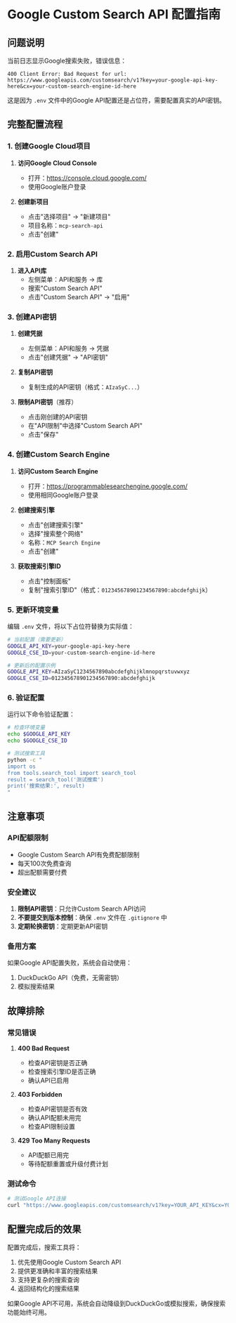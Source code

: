# Google Custom Search API 配置指南

## 问题说明
当前日志显示Google搜索失败，错误信息：
```
400 Client Error: Bad Request for url: https://www.googleapis.com/customsearch/v1?key=your-google-api-key-here&cx=your-custom-search-engine-id-here
```

这是因为 `.env` 文件中的Google API配置还是占位符，需要配置真实的API密钥。

## 完整配置流程

### 1. 创建Google Cloud项目

1. **访问Google Cloud Console**
   - 打开：https://console.cloud.google.com/
   - 使用Google账户登录

2. **创建新项目**
   - 点击"选择项目" → "新建项目"
   - 项目名称：`mcp-search-api`
   - 点击"创建"

### 2. 启用Custom Search API

1. **进入API库**
   - 左侧菜单：API和服务 → 库
   - 搜索"Custom Search API"
   - 点击"Custom Search API" → "启用"

### 3. 创建API密钥

1. **创建凭据**
   - 左侧菜单：API和服务 → 凭据
   - 点击"创建凭据" → "API密钥"

2. **复制API密钥**
   - 复制生成的API密钥（格式：`AIzaSyC...`）

3. **限制API密钥**（推荐）
   - 点击刚创建的API密钥
   - 在"API限制"中选择"Custom Search API"
   - 点击"保存"

### 4. 创建Custom Search Engine

1. **访问Custom Search Engine**
   - 打开：https://programmablesearchengine.google.com/
   - 使用相同Google账户登录

2. **创建搜索引擎**
   - 点击"创建搜索引擎"
   - 选择"搜索整个网络"
   - 名称：`MCP Search Engine`
   - 点击"创建"

3. **获取搜索引擎ID**
   - 点击"控制面板"
   - 复制"搜索引擎ID"（格式：`012345678901234567890:abcdefghijk`）

### 5. 更新环境变量

编辑 `.env` 文件，将以下占位符替换为实际值：

```bash
# 当前配置（需要更新）
GOOGLE_API_KEY=your-google-api-key-here
GOOGLE_CSE_ID=your-custom-search-engine-id-here

# 更新后的配置示例
GOOGLE_API_KEY=AIzaSyC1234567890abcdefghijklmnopqrstuvwxyz
GOOGLE_CSE_ID=012345678901234567890:abcdefghijk
```

### 6. 验证配置

运行以下命令验证配置：

```bash
# 检查环境变量
echo $GOOGLE_API_KEY
echo $GOOGLE_CSE_ID

# 测试搜索工具
python -c "
import os
from tools.search_tool import search_tool
result = search_tool('测试搜索')
print('搜索结果:', result)
"
```

## 注意事项

### API配额限制
- Google Custom Search API有免费配额限制
- 每天100次免费查询
- 超出配额需要付费

### 安全建议
1. **限制API密钥**：只允许Custom Search API访问
2. **不要提交到版本控制**：确保 `.env` 文件在 `.gitignore` 中
3. **定期轮换密钥**：定期更新API密钥

### 备用方案
如果Google API配置失败，系统会自动使用：
1. DuckDuckGo API（免费，无需密钥）
2. 模拟搜索结果

## 故障排除

### 常见错误

1. **400 Bad Request**
   - 检查API密钥是否正确
   - 检查搜索引擎ID是否正确
   - 确认API已启用

2. **403 Forbidden**
   - 检查API密钥是否有效
   - 确认API配额未用完
   - 检查API限制设置

3. **429 Too Many Requests**
   - API配额已用完
   - 等待配额重置或升级付费计划

### 测试命令

```bash
# 测试Google API连接
curl "https://www.googleapis.com/customsearch/v1?key=YOUR_API_KEY&cx=YOUR_CSE_ID&q=test"
```

## 配置完成后的效果

配置完成后，搜索工具将：
1. 优先使用Google Custom Search API
2. 提供更准确和丰富的搜索结果
3. 支持更复杂的搜索查询
4. 返回结构化的搜索结果

如果Google API不可用，系统会自动降级到DuckDuckGo或模拟搜索，确保搜索功能始终可用。 